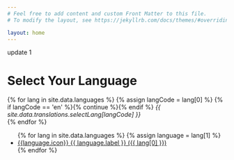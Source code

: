 ```yaml
---
# Feel free to add content and custom Front Matter to this file.
# To modify the layout, see https://jekyllrb.com/docs/themes/#overriding-theme-defaults

layout: home
---
```

update 1
<h1>Select Your Language</h1>
{% for lang in site.data.languages %}
  {% assign langCode = lang[0] %}
  {% if langCode == 'en' %}{% continue %}{% endif %}
  <em>{{ site.data.translations.selectLang[langCode] }}</em><br />
{% endfor %}

<ul class="languages">
{% for lang in site.data.languages %}
{% assign language = lang[1] %}
<li><a href="{{ site.baseurl }}/{{lang[0]}}/">{{language.icon}} {{ language.label }} ({{ lang[0] }})</a></li>
{% endfor %}
</ul>